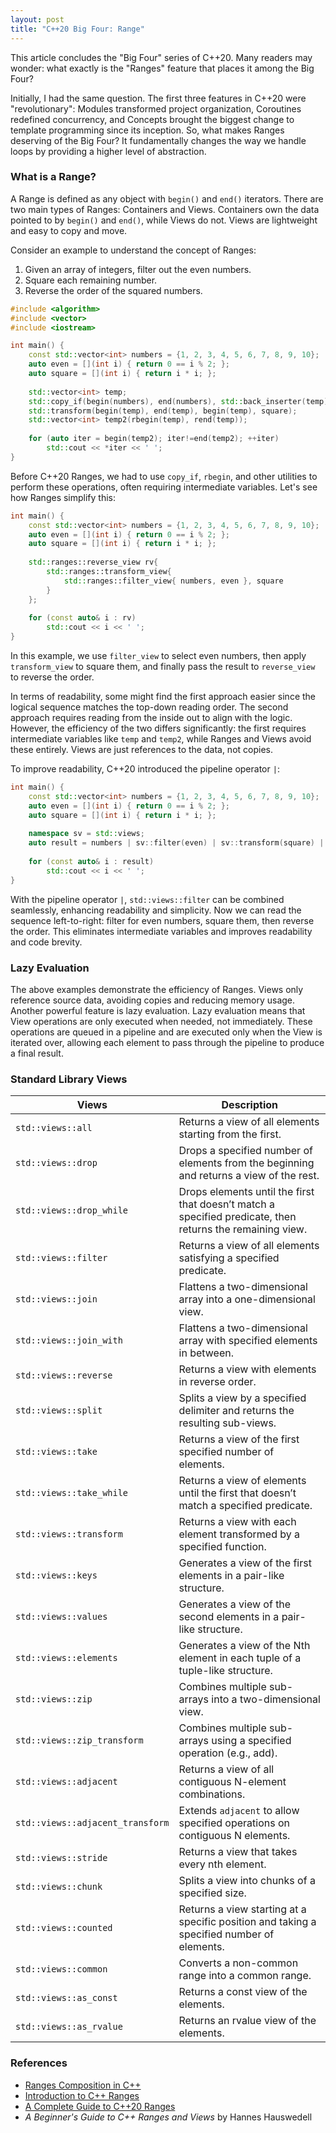 ```yaml
---
layout: post
title: "C++20 Big Four: Range"
---
```


This article concludes the "Big Four" series of C++20. Many readers may wonder: what exactly is the "Ranges" feature that places it among the Big Four?

Initially, I had the same question. The first three features in C++20 were "revolutionary": Modules transformed project organization, Coroutines redefined concurrency, and Concepts brought the biggest change to template programming since its inception. So, what makes Ranges deserving of the Big Four? It fundamentally changes the way we handle loops by providing a higher level of abstraction.

<!--more-->

### What is a Range?

A Range is defined as any object with `begin()` and `end()` iterators. There are two main types of Ranges: Containers and Views. Containers own the data pointed to by `begin()` and `end()`, while Views do not. Views are lightweight and easy to copy and move.

Consider an example to understand the concept of Ranges:
1. Given an array of integers, filter out the even numbers.
2. Square each remaining number.
3. Reverse the order of the squared numbers.

~~~cpp
#include <algorithm>
#include <vector>
#include <iostream>

int main() {
    const std::vector<int> numbers = {1, 2, 3, 4, 5, 6, 7, 8, 9, 10};
    auto even = [](int i) { return 0 == i % 2; };
    auto square = [](int i) { return i * i; };
    
    std::vector<int> temp;    
    std::copy_if(begin(numbers), end(numbers), std::back_inserter(temp), even);
    std::transform(begin(temp), end(temp), begin(temp), square);
    std::vector<int> temp2(rbegin(temp), rend(temp));
    
    for (auto iter = begin(temp2); iter!=end(temp2); ++iter)
        std::cout << *iter << ' ';                                  
}
~~~

Before C++20 Ranges, we had to use `copy_if`, `rbegin`, and other utilities to perform these operations, often requiring intermediate variables. Let's see how Ranges simplify this:

~~~cpp
int main() {
    const std::vector<int> numbers = {1, 2, 3, 4, 5, 6, 7, 8, 9, 10};
    auto even = [](int i) { return 0 == i % 2; };
    auto square = [](int i) { return i * i; };
    
    std::ranges::reverse_view rv{ 
        std::ranges::transform_view{
            std::ranges::filter_view{ numbers, even }, square
        }
    };
    
    for (const auto& i : rv)
        std::cout << i << ' ';                            
}
~~~

In this example, we use `filter_view` to select even numbers, then apply `transform_view` to square them, and finally pass the result to `reverse_view` to reverse the order. 

In terms of readability, some might find the first approach easier since the logical sequence matches the top-down reading order. The second approach requires reading from the inside out to align with the logic. However, the efficiency of the two differs significantly: the first requires intermediate variables like `temp` and `temp2`, while Ranges and Views avoid these entirely. Views are just references to the data, not copies.

To improve readability, C++20 introduced the pipeline operator `|`:

~~~cpp
int main() {
    const std::vector<int> numbers = {1, 2, 3, 4, 5, 6, 7, 8, 9, 10};
    auto even = [](int i) { return 0 == i % 2; };
    auto square = [](int i) { return i * i; };
    
    namespace sv = std::views;
    auto result = numbers | sv::filter(even) | sv::transform(square) | sv::reverse;
    
    for (const auto& i : result)
        std::cout << i << ' ';                                
}
~~~

With the pipeline operator `|`, `std::views::filter` can be combined seamlessly, enhancing readability and simplicity. Now we can read the sequence left-to-right: filter for even numbers, square them, then reverse the order. This eliminates intermediate variables and improves readability and code brevity.

### Lazy Evaluation

The above examples demonstrate the efficiency of Ranges. Views only reference source data, avoiding copies and reducing memory usage. Another powerful feature is lazy evaluation. Lazy evaluation means that View operations are only executed when needed, not immediately. These operations are queued in a pipeline and are executed only when the View is iterated over, allowing each element to pass through the pipeline to produce a final result.

### Standard Library Views

| Views               | Description |
|---------------------|-------------|
| `std::views::all`        | Returns a view of all elements starting from the first. |
| `std::views::drop`       | Drops a specified number of elements from the beginning and returns a view of the rest. |
| `std::views::drop_while` | Drops elements until the first that doesn’t match a specified predicate, then returns the remaining view. |
| `std::views::filter`     | Returns a view of all elements satisfying a specified predicate. |
| `std::views::join`       | Flattens a two-dimensional array into a one-dimensional view. |
| `std::views::join_with`  | Flattens a two-dimensional array with specified elements in between. |
| `std::views::reverse`    | Returns a view with elements in reverse order. |
| `std::views::split`      | Splits a view by a specified delimiter and returns the resulting sub-views. |
| `std::views::take`       | Returns a view of the first specified number of elements. |
| `std::views::take_while` | Returns a view of elements until the first that doesn’t match a specified predicate. |
| `std::views::transform`  | Returns a view with each element transformed by a specified function. |
| `std::views::keys`       | Generates a view of the first elements in a pair-like structure. |
| `std::views::values`     | Generates a view of the second elements in a pair-like structure. |
| `std::views::elements`   | Generates a view of the Nth element in each tuple of a tuple-like structure. |
| `std::views::zip`        | Combines multiple sub-arrays into a two-dimensional view. |
| `std::views::zip_transform` | Combines multiple sub-arrays using a specified operation (e.g., add). |
| `std::views::adjacent`   | Returns a view of all contiguous N-element combinations. |
| `std::views::adjacent_transform` | Extends `adjacent` to allow specified operations on contiguous N elements. |
| `std::views::stride`     | Returns a view that takes every nth element. |
| `std::views::chunk`      | Splits a view into chunks of a specified size. |
| `std::views::counted`    | Returns a view starting at a specific position and taking a specified number of elements. |
| `std::views::common`     | Converts a non-common range into a common range. |
| `std::views::as_const`   | Returns a const view of the elements. |
| `std::views::as_rvalue`  | Returns an rvalue view of the elements. |

### References

- [Ranges Composition in C++](https://www.cppstories.com/2022/ranges-composition/)
- [Introduction to C++ Ranges](https://hannes.hauswedell.net/post/2019/11/30/range_intro/)
- [A Complete Guide to C++20 Ranges](https://itnext.io/c-20-ranges-complete-guide-4d26e3511db0)
- *A Beginner's Guide to C++ Ranges and Views* by Hannes Hauswedell
